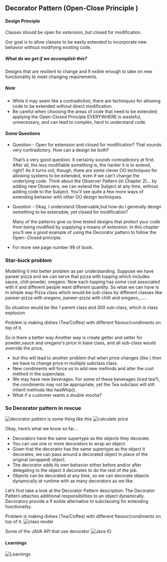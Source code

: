 ## Decorator Pattern (Open-Close Principle )

#### Design Principle
Classes should be open for extension, but closed for modification.

Our goal is to allow classes to be easily extended to incorporate new behavior without modifying existing code.
##### What do we get if we accomplish this? 
Designs that are resilient to change and fl exible enough to take on new functionality to meet changing requirements.

##### Note
- While it may seem like a contradiction, there are techniques for allowing code to be extended without direct modification.
- Be careful when choosing the areas of code that need to be extended; applying the Open-Closed Principle EVERYWHERE is wasteful, unnecessary, and can lead to complex, hard to understand code.


#### Some Questions
- Question - Open for extension and closed for modification? That sounds very contradictory. How can a design be both?
    
    That’s a very good question. It
    certainly sounds contradictory at first.
    After all, the less modifiable something
    is, the harder it is to extend, right?
    As it turns out, though, there are some
    clever OO techniques for allowing
    systems to be extended, even if we can’t
    change the underlying code. Think
    about the Observer Pattern (in Chapter
    2)... by adding new Observers, we can
    extend the Subject at any time, without
    adding code to the Subject. You’ll see
    quite a few more ways of extending
    behavior with other OO design
    techniques.
    
- Question - Okay, I understand Observable,but how do I generally design something to be extensible, yet closed for modification?
    
    Many of the patterns give us
    time tested designs that protect your
    code from being modified by supplying
    a means of extension. In this chapter
    you’ll see a good example of using the
    Decorator pattern to follow the Open-
    Closed principle.
  
- For more see page number 99 of book.

### Star-buck problem
Modelling it into better problem as per understanding.
Suppose we have paneer pizza and we can serve that pizza with topping which includes sauce, chill-powder, oregano. Now each topping has some cost associated with it and different people want 
different quantity. So what we can have is in simple way
Pizza class which would be sub-class by different classes like paneer-pizza with oregano, paneer-pizza with chilli and oregano,......

So situation would be like 1 parent class and 300 sub-class, which is class explosion

Problem is making dishes (Tea/Coffee) with different flavour/condiments on top of it.

So is there a better way
Another way is create getter and setter for powder,sauce and oregano's price in base class, and all sub-class would override the price, 
- but this will lead to another problem that when price changes (like ) then we have to change price in multiple subclass class.
- New condiments will force us to add new methods and alter the cost method in the superclass.
- We may have new beverages. For some of these beverages (iced tea?), the condiments may not be appropriate, yet the Tea subclass will still inherit methods like hasWhip().
- What if a customer wants a double mocha?


### So Decorator pattern in rescue
![decorator pattern is some thing like this](../images/ch3a.png)
![calculate price](../images/ch3b.png)


Okay, here’s what we know so far...
- Decorators have the same supertype as the objects they decorate.
- You can use one or more decorators to wrap an object.
- Given that the decorator has the same supertype as the object it decorates, we can pass around a decorated object in place of the original (wrapped) object.
- The decorator adds its own behavior either before and/or after delegating to the object it decorates to do the rest of the job.
- Objects can be decorated at any time, so we can decorate objects dynamically at runtime with as many decorators as we like.

Let’s first take a look at the Decorator Pattern description:
The Decorator Pattern attaches additional responsibilities to an object dynamically. Decorators provide a fl exible alternative to subclassing for extending functionality.

Problem is making dishes (Tea/Coffee) with different flavour/condiments on top of it.
![class model](../images/ch3c.png)

Some of the JAVA API that use decorator
![Java IO](../images/ch3d.png)


#### Learnings
![Learnings](../images/ch3e.png)
